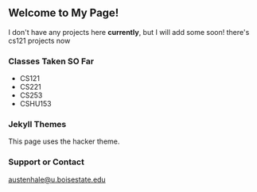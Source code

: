 ## Welcome to My Page!

I don't have any projects here **currently**, but I will add some soon!
there's cs121 projects now

### Classes Taken SO Far



- CS121
- CS221
- CS253
- CSHU153

### Jekyll Themes

This page uses the hacker theme.

### Support or Contact

austenhale@u.boisestate.edu
